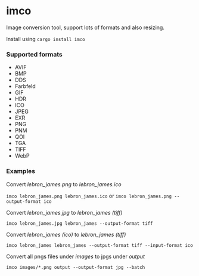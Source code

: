 # imco
Image conversion tool, support lots of formats and also resizing.

Install using ``cargo install imco``
### Supported formats
- AVIF
- BMP
- DDS
- Farbfeld
- GIF
- HDR
- ICO
- JPEG
- EXR
- PNG
- PNM
- QOI
- TGA
- TIFF
- WebP
### Examples
Convert *lebron_james.png* to *lebron_james.ico*

``imco lebron_james.png lebron_james.ico`` or ``imco lebron_james.png --output-format ico``

Convert *lebron_james.jpg* to *lebron_james (tiff)*

``imco lebron_james.jpg lebron_james --output-format tiff``

Convert *lebron_james (ico)* to *lebron_james (tiff)*

``imco lebron_james lebron_james --output-format tiff --input-format ico``

Convert all pngs files under *images* to jpgs under *output*

``imco images/*.png output --output-format jpg --batch``